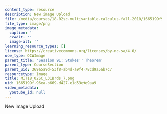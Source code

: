 ```yaml
---
content_type: resource
description: New image Upload
file: /media/courses/18-02sc-multivariable-calculus-fall-2010/1665199f96eab669d427e1d53e9e9aa9_MIT18_02SC_L31Brds_7.png
file_type: image/png
image_metadata:
  caption: ''
  credit: ''
  image-alt: ''
learning_resource_types: []
license: https://creativecommons.org/licenses/by-nc-sa/4.0/
ocw_type: OCWImage
parent_title: 'Session 91: Stokes'' Theorem'
parent_type: CourseSection
parent_uid: 369a5a9d-53f8-ab4d-a9f4-78cd9a5ab7c7
resourcetype: Image
title: MIT18_02SC_L31Brds_7.png
uid: 1665199f-96ea-b669-d427-e1d53e9e9aa9
video_metadata:
  youtube_id: null
---
```

New image Upload